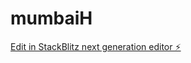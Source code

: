 # mumbaiH

[Edit in StackBlitz next generation editor ⚡️](https://stackblitz.com/~/github.com/ankush0511/mumbaiH)
